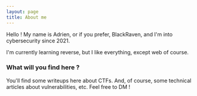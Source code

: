 ```yaml
---
layout: page
title: About me
---
```


Hello ! My name is Adrien, or if you prefer, BlackRaven, and I'm into cybersecurity since 2021.

I'm currently learning reverse, but I like everything, except web of course.

### What will you find here ?

You'll find some writeups here about CTFs. And, of course, some technical articles about vulnerabilities, etc. Feel free to DM !

